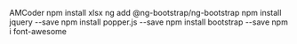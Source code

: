 AMCoder 
npm install xlsx
ng add @ng-bootstrap/ng-bootstrap
npm install jquery --save
npm install popper.js --save
npm install bootstrap --save
npm i font-awesome
